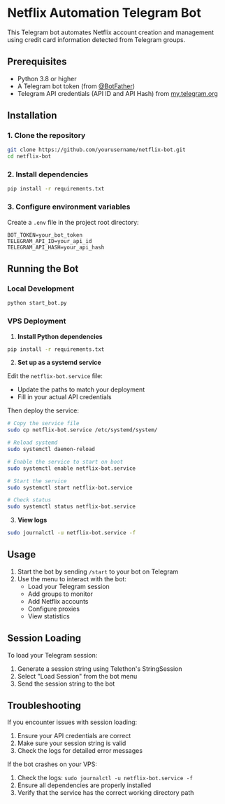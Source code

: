 # Netflix Automation Telegram Bot

This Telegram bot automates Netflix account creation and management using credit card information detected from Telegram groups.

## Prerequisites

- Python 3.8 or higher
- A Telegram bot token (from [@BotFather](https://t.me/BotFather))
- Telegram API credentials (API ID and API Hash) from [my.telegram.org](https://my.telegram.org)

## Installation

### 1. Clone the repository
```bash
git clone https://github.com/yourusername/netflix-bot.git
cd netflix-bot
```

### 2. Install dependencies
```bash
pip install -r requirements.txt
```

### 3. Configure environment variables

Create a `.env` file in the project root directory:

```
BOT_TOKEN=your_bot_token
TELEGRAM_API_ID=your_api_id
TELEGRAM_API_HASH=your_api_hash
```

## Running the Bot

### Local Development
```bash
python start_bot.py
```

### VPS Deployment

1. **Install Python dependencies**
```bash
pip install -r requirements.txt
```

2. **Set up as a systemd service**

Edit the `netflix-bot.service` file:
- Update the paths to match your deployment
- Fill in your actual API credentials

Then deploy the service:
```bash
# Copy the service file
sudo cp netflix-bot.service /etc/systemd/system/

# Reload systemd
sudo systemctl daemon-reload

# Enable the service to start on boot
sudo systemctl enable netflix-bot.service

# Start the service
sudo systemctl start netflix-bot.service

# Check status
sudo systemctl status netflix-bot.service
```

3. **View logs**
```bash
sudo journalctl -u netflix-bot.service -f
```

## Usage

1. Start the bot by sending `/start` to your bot on Telegram
2. Use the menu to interact with the bot:
   - Load your Telegram session
   - Add groups to monitor
   - Add Netflix accounts
   - Configure proxies
   - View statistics

## Session Loading

To load your Telegram session:
1. Generate a session string using Telethon's StringSession
2. Select "Load Session" from the bot menu
3. Send the session string to the bot

## Troubleshooting

If you encounter issues with session loading:
1. Ensure your API credentials are correct
2. Make sure your session string is valid
3. Check the logs for detailed error messages

If the bot crashes on your VPS:
1. Check the logs: `sudo journalctl -u netflix-bot.service -f`
2. Ensure all dependencies are properly installed
3. Verify that the service has the correct working directory path